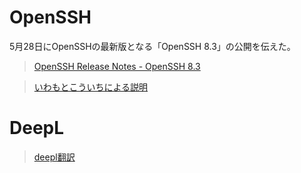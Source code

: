 # OpenSSH
5月28日にOpenSSHの最新版となる「OpenSSH 8.3」の公開を伝えた。

>[OpenSSH Release Notes - OpenSSH 8.3](https://www.openssh.com/txt/release-8.3)

>[いわもとこういちによる説明](https://twitter.com/ttdoda/status/1230520432974893057)

# DeepL

>[deepl翻訳](https://www.deepl.com/translator)